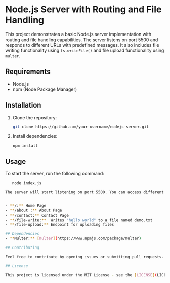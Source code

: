 # Node.js Server with Routing and File Handling

This project demonstrates a basic Node.js server implementation with routing and file handling capabilities. The server listens on port 5500 and responds to different URLs with predefined messages. It also includes file writing functionality using `fs.writeFile()` and file upload functionality using `multer`.

## Requirements

- Node.js
- npm (Node Package Manager)

## Installation

1. Clone the repository:

   ```bash
   git clone https://github.com/your-username/nodejs-server.git


2. Install dependencies:

   ```bash
   npm install

## Usage
To start the server, run the following command:

```bash
   node index.js

The server will start listening on port 5500. You can access different routes as follows:


- **/:** Home Page
- **/about :** About Page
- **/contact:** Contact Page
- **/file-write:**  Writes "hello world" to a file named demo.txt
- **/file-upload:** Endpoint for uploading files

## Dependencies
- **Multer:** [multer](https://www.npmjs.com/package/multer)

## Contributing

Feel free to contribute by opening issues or submitting pull requests.

## License

This project is licensed under the MIT License - see the [LICENSE](LICENSE) file for details.
